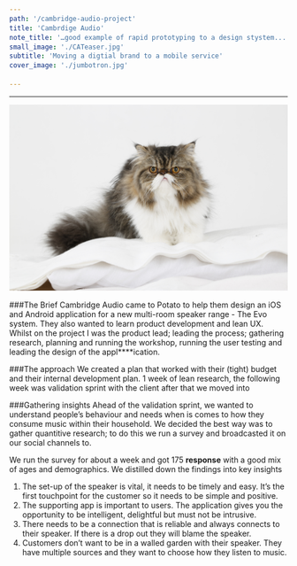 ```yaml
---
path: '/cambridge-audio-project'
title: 'Cambrdige Audio'
note_title: '…good example of rapid prototyping to a design stystem...'
small_image: './CATeaser.jpg'
subtitle: 'Moving a digtial brand to a mobile service'
cover_image: './jumbotron.jpg'

---
```


<!-- ##Hello! This is our first blog post.it too

![image](https://www.yourcat.co.uk/images/legacy/catimages/Breed_AmericanCurl/healthykittenmain.jpg) -->

---

![image](11_9_14_0042.jpg)

###The Brief
Cambridge Audio came to Potato to help them design an iOS and Android application for a new multi-room speaker range - The Evo system. They also wanted to learn product development and lean UX. Whilst on the project I was the product lead; leading the process; gathering research, planning and running the workshop, running the user testing and leading the design of the appl****ication.



###The approach
We created a plan that worked with their (tight) budget and their internal development plan.
1 week of lean research, the following week was validation sprint with the client after that we moved into

###Gathering insights
Ahead of the validation sprint, we wanted to understand people’s behaviour and needs when is comes to how they consume music within their household. We decided the best way was to gather quantitive research; to do this we run a survey and broadcasted it on our social channels to.  

We run the survey for about a week and got 175 **response** with a good mix of ages and demographics.  We distilled down the findings into key insights 


1. The set-up of the speaker is vital, it needs to be timely and easy. It’s the first touchpoint for the customer so it needs to be simple and positive. 
2. The supporting app is important to users. The application gives you the opportunity to be intelligent, delightful but must not be intrusive. 
3. There needs to be a connection that is reliable and always connects to their speaker. If there is a drop out they will blame the speaker. 
4. Customers don’t want to be in a walled garden with their speaker. They have multiple sources and they want to choose how they listen to music.